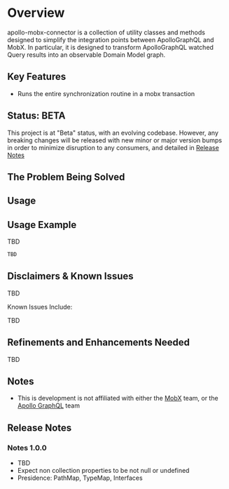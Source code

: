 # Overview

apollo-mobx-connector is a collection of utility classes and methods designed to simplify the integration points between ApolloGraphQL and MobX. In particular, it is designed to transform ApolloGraphQL watched Query results into an observable Domain Model graph.

## Key Features

- Runs the entire synchronization routine in a mobx transaction

## Status: BETA

This project is at "Beta" status, with an evolving codebase. However, any breaking changes will be released with new minor or major version bumps in order to minimize disruption to any consumers, and detailed in [Release Notes](##Release-Notes)

## The Problem Being Solved

## Usage

## Usage Example

TBD

```TypeScript
TBD
```

## Disclaimers & Known Issues

TBD

Known Issues Include:

TBD

## Refinements and Enhancements Needed

TBD

## Notes

- This is development is not affiliated with either the [MobX](https://mobx.js.org/) team, or the [Apollo GraphQL](https://www.apollographql.com/) team

## Release Notes

### Notes 1.0.0

- TBD
- Expect non collection properties to be not null or undefined
- Presidence: PathMap, TypeMap, Interfaces

